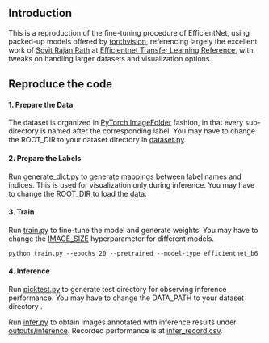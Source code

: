## Introduction
This is a reproduction of the fine-tuning procedure of EfficientNet, using packed-up models offered by [torchvision], referencing largely the excellent work of [Sovit Rajan Rath] at [Efficientnet Transfer Learning Reference], with tweaks on handling larger datasets and visualization options.

[Efficientnet Transfer Learning Reference]: https://debuggercafe.com/transfer-learning-using-efficientnet-pytorch/
[Sovit Rajan Rath]: <https://debuggercafe.com/>
[torchvision]:<https://pytorch.org/vision/main/models/efficientnet.html>

## Reproduce the code
#### 1. Prepare the Data
The dataset is organized in [PyTorch ImageFolder] fashion, in that every sub-directory is named after the corresponding label. You may have to change the ROOT_DIR to your dataset directory in [dataset.py](src/dataset.py).

#### 2. Prepare the Labels
Run [generate_dict.py](src/generate_dict.py) to generate mappings between label names and indices. This is used for visualization only during inference. You may have to change the ROOT_DIR to load the data.

#### 3. Train
Run [train.py](src/train.py) to fine-tune the model and generate weights. You may have to change the [IMAGE_SIZE] hyperparameter for different models.
```
python train.py --epochs 20 --pretrained --model-type efficientnet_b6
```

#### 4. Inference
Run [picktest.py](src/model.py) to generate test directory for observing inference performance. You may have to change the DATA_PATH to your dataset directory .

Run [infer.py](src/infer.py) to obtain images annotated with inference results under [outputs/inference](outputs/inference). Recorded performance is at [infer_record.csv](outputs/infer_record.csv).

[PyTorch ImageFolder]:<https://pytorch.org/vision/main/generated/torchvision.datasets.ImageFolder.html>
[IMAGE_SIZE]:<https://pytorch.org/vision/main/models/efficientnet.html>
